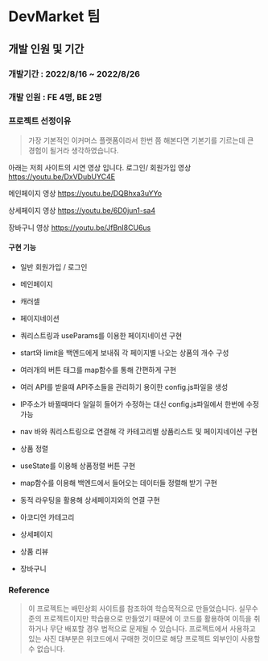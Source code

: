 # DevMarket 팀

## 개발 인원 및 기간

### 개발기간 : 2022/8/16 ~ 2022/8/26

### 개발 인원 : FE 4명, BE 2명

### 프로젝트 선정이유

> 가장 기본적인 이커머스 플랫폼이라서 한번 쯤 해본다면 기본기를 기르는데 큰 경험이 될거라 생각하였습니다.

아래는 저희 사이트의 시연 영상 입니다.
로그인/ 회원가입 영상
https://youtu.be/DxVDubUYC4E

메인페이지 영상
https://youtu.be/DQBhxa3uYYo

상세페이지 영상
https://youtu.be/6D0jun1-sa4

장바구니 영상
https://youtu.be/JfBnI8CU6us

#### 구현 기능

- 일반 회원가입 / 로그인
- 메인페이지
- 캐러셀
- 페이지네이션
 - 쿼리스트링과 useParams를 이용한 페이지네이션 구현
 - start와 limit을 백엔드에게 보내줘 각 페이지별 나오는 상품의 개수 구성
 - 여러개의 버튼 태그를 map함수를 통해 간편하게 구현
 - 여러 API를 받을때 API주소들을 관리하기 용이한 config.js파일을 생성
 - IP주소가 바뀔때마다 일일히 들어가 수정하는 대신 config.js파일에서 한번에 수정 가능
 - nav 바와 쿼리스트링으로 연결해 각 카테고리별 상품리스트 및 페이지네이션 구현
 
- 상품 정렬
 - useState를 이용해 상품정렬 버튼 구현
 - map함수를 이용해 백엔드에서 들어오는 데이터들 정렬해 받기 구현
 - 동적 라우팅을 활용해 상세페이지와의 연결 구현

- 아코디언 카테고리
- 상세페이지
- 상품 리뷰
- 장바구니

### Reference

> 이 프로젝트는 배민상회 사이트를 참조하여 학습목적으로 만들었습니다.
> 실무수준의 프로젝트이지만 학습용으로 만들었기 때문에 이 코드를 활용하여 이득을 취하거나 무단 배포할 경우 법적으로 문제될 수 있습니다.
> 프로젝트에서 사용하고 있는 사진 대부분은 위코드에서 구매한 것이므로 해당 프로젝트 외부인이 사용할 수 없습니다.
